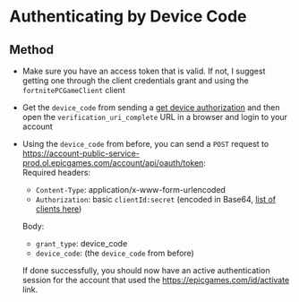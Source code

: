# Authenticating by Device Code

## Method
- Make sure you have an access token that is valid. If not, I suggest getting one through the client credentials grant and using the `fortnitePCGameClient` client

- Get the `device_code` from sending a [get device authorization](https://github.com/MixV2/EpicResearch/blob/master/docs/account/endpoints/get_device_authorization.md) and then open the `verification_uri_complete` URL in a browser and login to your account

- Using the `device_code` from before, you can send a `POST` request to https://account-public-service-prod.ol.epicgames.com/account/api/oauth/token:  
  Required headers:
  - `Content-Type`: application/x-www-form-urlencoded
  - `Authorization`: basic `clientId:secret` (encoded in Base64, [list of clients here](https://github.com/MixV2/EpicResearch/blob/master/docs/auth/auth_clients.md))    
  
  Body:
  - `grant_type`: device_code
  - `device_code`: (the `device_code` from before)
  
  If done successfully, you should now have an active authentication session for the account that used the https://epicgames.com/id/activate link.
